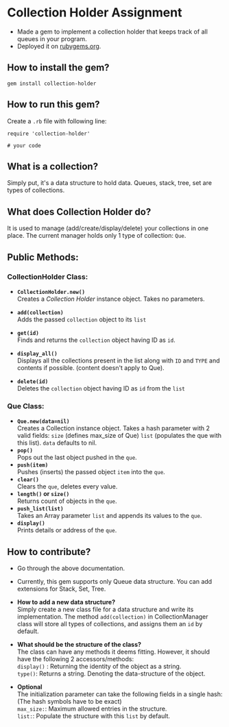 # Collection Holder Assignment

* Made a gem to implement a collection holder that keeps track of all queues in your program.
* Deployed it on [rubygems.org](https://rubygems.org/gems/collection-holder).

## How to install the gem?
`gem install collection-holder`

## How to run this gem?
Create a `.rb` file with following line:
```
require 'collection-holder'

# your code
```

## What is a collection?
Simply put, it's a data structure to hold data. Queues, stack, tree, set are types of collections.

## What does Collection Holder do?

It is used to manage (add/create/display/delete) your collections in one place. The current manager holds only 1 type of collection: `Que`.

## Public Methods:

### CollectionHolder Class:

*  **`CollectionHolder.new()`**  
    Creates a *Collection Holder* instance object. Takes no parameters.
*  **`add(collection)`**  
    Adds the passed `collection` object to its `list`
* **`get(id)`**  
    Finds and returns the `collection` object having ID as `id`.
* **`display_all()`**  
    Displays all the collections present in the list along with `ID` and `TYPE` and contents if possible. (content doesn't apply to Que).

* **`delete(id)`**  
    Deletes the `collection` object having ID as `id` from the `list`



### Que Class:

*  **`Que.new(data=nil)`**  
    Creates a Collection instance object. Takes a hash parameter with 2 valid fields: `size` (defines max_size of Que) `list` (populates the que with this list). `data` defaults to nil.
*  **`pop()`**  
    Pops out the last object pushed in the `que`.
* **`push(item)`**  
    Pushes (inserts) the passed object `item` into the `que`.
*  **`clear()`**  
    Clears the `que`, deletes every value.
* **`length()` or `size()`**  
    Returns count of objects in the `que`.
* **`push_list(list)`**  
    Takes an Array parameter `list` and appends its values to the `que`.
* **`display()`**  
    Prints details or address of the `que`.

## How to contribute?

* Go through the above documentation.
* Currently, this gem supports only Queue data structure. You can add extensions for Stack, Set, Tree.

*  **How to add a new data structure?**  
 Simply create a new class file for a data structure and write its implementation. The method `add(collection)` in CollectionManager class will store all types of collections, and assigns them an `id` by default.

* **What should be the structure of the class?**  
 The class can have any methods it deems fitting. However, it should have the following 2 accessors/methods:  
`display()` : Returning the identity of the object as a string.  
`type()`: Returns a string. Denoting the data-structure of the object.   
 * **Optional**  
The initialization parameter can take the following fields in a single hash:     
(The hash symbols have to be exact)  
`max_size:`: Maximum allowed entries in the structure.  
`list:`: Populate the structure with this `list` by default.
